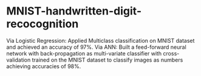 # MNIST-handwritten-digit-recocognition
Via Logistic Regression: Applied Multiclass classification on MNIST dataset and achieved an accuracy of 97%. Via ANN: Built a feed-forward neural network with back-propagation as multi-variate classifier with cross-validation trained on the MNIST dataset to classify images as numbers achieving accuracies of 98%.

